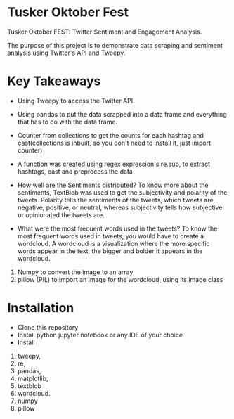 # Tusker Oktober Fest
Tusker Oktober FEST: Twitter Sentiment and Engagement Analysis.


The purpose of this project is to demonstrate data scraping and sentiment analysis using Twitter's API and Tweepy.

# Key Takeaways
* Using Tweepy to access the Twitter API.

* Using pandas to put the data scrapped into a data frame and everything that has to do with the data frame.

* Counter from collections to get the counts for each hashtag and cast(collections is inbuilt, so you don't need to install it, just import counter)

* A function was created using regex expression's re.sub, to extract hashtags, cast and preprocess the data

* How well are the Sentiments distributed?
To know more about the sentiments,
TextBlob was used to get the subjectivity and polarity of the tweets.
Polarity tells the sentiments of the tweets, which tweets are negative, positive, or neutral, whereas subjectivity tells how subjective or opinionated the tweets are.

* What were the most frequent words used in the tweets?
To know the most frequent words used in tweets, you would have to create a wordcloud.
A wordcloud is a visualization where the more specific words appear in the text, the bigger and bolder it appears in the wordcloud.
1. Numpy to convert the image to an array
2. pillow (PIL) to import an image for the wordcloud, using its image class


# Installation
* Clone this repository
* Install python jupyter notebook or any IDE of your choice
* Install
1. tweepy, 
2. re, 
3. pandas, 
4. matplotlib, 
5. textblob
6. wordcloud.
7. numpy
8. pillow
